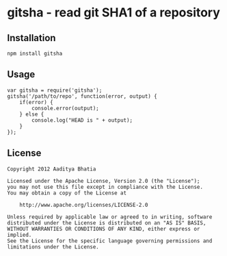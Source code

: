 # gitsha - read git SHA1 of a repository

## Installation

	npm install gitsha

## Usage

	var gitsha = require('gitsha');
	gitsha('/path/to/repo', function(error, output) {
		if(error) {
			console.error(output);
		} else {
			console.log("HEAD is " + output);
		}
	});

## License

	Copyright 2012 Aaditya Bhatia

	Licensed under the Apache License, Version 2.0 (the "License");
	you may not use this file except in compliance with the License.
	You may obtain a copy of the License at

		http://www.apache.org/licenses/LICENSE-2.0

	Unless required by applicable law or agreed to in writing, software
	distributed under the License is distributed on an "AS IS" BASIS,
	WITHOUT WARRANTIES OR CONDITIONS OF ANY KIND, either express or implied.
	See the License for the specific language governing permissions and
	limitations under the License.

